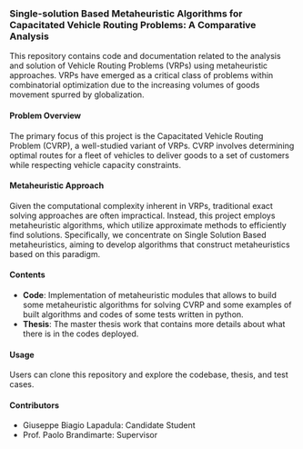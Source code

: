 ### Single-solution Based Metaheuristic Algorithms for Capacitated Vehicle Routing Problems: A Comparative Analysis

This repository contains code and documentation related to the analysis and solution of Vehicle Routing Problems (VRPs) using metaheuristic approaches. VRPs have emerged as a critical class of problems within combinatorial optimization due to the increasing volumes of goods movement spurred by globalization.

#### Problem Overview
The primary focus of this project is the Capacitated Vehicle Routing Problem (CVRP), a well-studied variant of VRPs. CVRP involves determining optimal routes for a fleet of vehicles to deliver goods to a set of customers while respecting vehicle capacity constraints.

#### Metaheuristic Approach
Given the computational complexity inherent in VRPs, traditional exact solving approaches are often impractical. Instead, this project employs metaheuristic algorithms, which utilize approximate methods to efficiently find solutions. Specifically, we concentrate on Single Solution Based metaheuristics, aiming to develop algorithms that construct metaheuristics based on this paradigm.

#### Contents
- **Code**: Implementation of metaheuristic modules that allows to build some metaheuristic algorithms for solving CVRP and some examples of built algorithms and codes of some tests written in python.
- **Thesis**: The master thesis work that contains more details about what there is in the codes deployed.
  
#### Usage
Users can clone this repository and explore the codebase, thesis, and test cases.

#### Contributors
- Giuseppe Biagio Lapadula: Candidate Student
- Prof. Paolo Brandimarte: Supervisor
